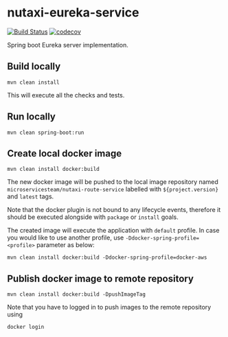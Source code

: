 # nutaxi-eureka-service

[![Build Status](https://travis-ci.org/microservicesteam/nutaxi-eureka-service.svg?branch=master)](https://travis-ci.org/microservicesteam/nutaxi-eureka-service) [![codecov](https://codecov.io/gh/microservicesteam/nutaxi-eureka-service/branch/master/graph/badge.svg)](https://codecov.io/gh/microservicesteam/nutaxi-eureka-service)

Spring boot Eureka server implementation.

## Build locally
```
mvn clean install
```
This will execute all the checks and tests.

## Run locally
```
mvn clean spring-boot:run
```

## Create local docker image
```
mvn clean install docker:build
```
The new docker image will be pushed to the local image repository named  `microservicesteam/nutaxi-route-service` labelled with `${project.version}` and `latest` tags.

Note that the docker plugin is not bound to any lifecycle events, therefore it should be executed alongside with `package` or `install` goals.

The created image will execute the application with `default` profile. In case you would like to use another profile, use `-Ddocker-spring-profile=<profile>` parameter as below:

```
mvn clean install docker:build -Ddocker-spring-profile=docker-aws
```

## Publish docker image to remote repository
```
mvn clean install docker:build -DpushImageTag
```
Note that you have to logged in to push images to the remote repository using
```
docker login
```